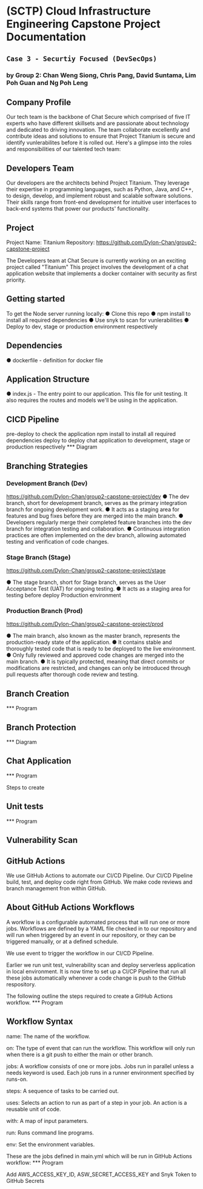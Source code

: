 # (SCTP) Cloud Infrastructure Engineering Capstone Project Documentation
## `Case 3 - Securtiy Focused (DevSecOps)`
### by Group 2: Chan Weng Siong, Chris Pang, David Suntama, Lim Poh Guan and Ng Poh Leng

## Company Profile
Our tech team is the backbone of Chat Secure which comprised of five IT experts who have different skillsets and are passionate about technology and dedicated to driving innovation. The team collaborate excellently and contribute ideas and solutions to ensure that Project Titanium is secure and identify vunlerabilites before it is rolled out. Here's a glimpse into the roles and responsibilities of our talented tech team:

## Developers Team
Our developers are the architects behind Project Titanium. They leverage their expertise in programming languages, such as Python, Java, and C++, to design, develop, and implement robust and scalable software solutions. Their skills range from front-end development for intuitive user interfaces to back-end systems that power our products' functionality.

## Project
Project Name: Titanium
Repository: https://github.com/Dylon-Chan/group2-capstone-project

The Developers team at Chat Secure is currently working on an exciting project called "Titanium" This project involves the development of a chat application website that implements a docker container with security as first priority.

## Getting started
To get the Node server running locally:
●	Clone this repo
●	npm install to install all required dependencies
●	Use snyk to scan for vunlerabilities
●	Deploy to dev, stage or production environment respectively

## Dependencies
●	dockerfile - definition for docker file

## Application Structure
●	index.js - The entry point to our application. This file for unit testing. It also requires the routes and models we'll be using in the application.


## CICD Pipeline
pre-deploy to check the application
npm install to install all required dependencies
deploy to deploy chat application to development, stage or production respectively
*** Diagram

## Branching Strategies

### Development Branch (Dev)
https://github.com/Dylon-Chan/group2-capstone-project/dev
●	The dev branch, short for development branch, serves as the primary integration branch for ongoing development work.
●	It acts as a staging area for features and bug fixes before they are merged into the main branch.
●	Developers regularly merge their completed feature branches into the dev branch for integration testing and collaboration.
●	Continuous integration practices are often implemented on the dev branch, allowing automated testing and verification of code changes.

### Stage Branch (Stage)
https://github.com/Dylon-Chan/group2-capstone-project/stage

●	The stage branch, short for Stage branch, serves as the User Acceptance Test (UAT) for ongoing testing.
●	It acts as a staging area for testing before deploy Production environment

### Production Branch (Prod)
https://github.com/Dylon-Chan/group2-capstone-project/prod

●	The main branch, also known as the master branch, represents the production-ready state of the application.
●	It contains stable and thoroughly tested code that is ready to be deployed to the live environment.
●	Only fully reviewed and approved code changes are merged into the main branch.
●	It is typically protected, meaning that direct commits or modifications are restricted, and changes can only be introduced through pull requests after thorough code review and testing.

## Branch Creation
*** Program

## Branch Protection
*** Diagram

## Chat Application
*** Program

Steps to create

## Unit tests
*** Program

## Vulnerability Scan


## GitHub Actions
We use GitHub Actions to automate our CI/CD Pipeline. Our CI/CD Pipeline build, test, and deploy code right from GitHub. We make code reviews and branch management fron within GitHub.

## About GitHub Actions Workflows
A workflow is a configurable automated process that will run one or more jobs. Workflows are defined by a YAML file checked in to our repository and will run when triggered by an event in our repository, or they can be triggered manually, or at a defined schedule.

We use event to trigger the workflow in our CI/CD Pipeline.

Earlier we run unit test, vulnerability scan and deploy serverless application in local environment. It is now time to set up a CI/CP Pipeline that run all these jobs automatically whenever a code change is push to the GitHub respository.

The following outline the steps required to create a GitHub Actions workflow.
*** Program

## Workflow Syntax
name: The name of the workflow.

on: The type of event that can run the workflow. This workflow will only run when there is a git push to either the main or other branch.

jobs: A workflow consists of one or more jobs. Jobs run in parallel unless a needs keyword is used. Each job runs in a runner environment specified by runs-on.

steps: A sequence of tasks to be carried out.

uses: Selects an action to run as part of a step in your job. An action is a reusable unit of code.

with: A map of input parameters.

run: Runs command line programs.

env: Set the environment variables.

These are the jobs defined in main.yml which will be run in GitHub Actions workflow:
*** Program

Add AWS_ACCESS_KEY_ID, ASW_SECRET_ACCESS_KEY and Snyk Token to GitHub Secrets
